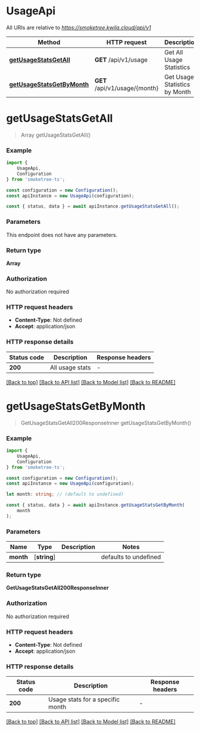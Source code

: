 # UsageApi

All URIs are relative to *https://smoketree.kwila.cloud/api/v1*

|Method | HTTP request | Description|
|------------- | ------------- | -------------|
|[**getUsageStatsGetAll**](#getusagestatsgetall) | **GET** /api/v1/usage | Get All Usage Statistics|
|[**getUsageStatsGetByMonth**](#getusagestatsgetbymonth) | **GET** /api/v1/usage/{month} | Get Usage Statistics by Month|

# **getUsageStatsGetAll**
> Array<GetUsageStatsGetAll200ResponseInner> getUsageStatsGetAll()


### Example

```typescript
import {
    UsageApi,
    Configuration
} from 'smoketree-ts';

const configuration = new Configuration();
const apiInstance = new UsageApi(configuration);

const { status, data } = await apiInstance.getUsageStatsGetAll();
```

### Parameters
This endpoint does not have any parameters.


### Return type

**Array<GetUsageStatsGetAll200ResponseInner>**

### Authorization

No authorization required

### HTTP request headers

 - **Content-Type**: Not defined
 - **Accept**: application/json


### HTTP response details
| Status code | Description | Response headers |
|-------------|-------------|------------------|
|**200** | All usage stats |  -  |

[[Back to top]](#) [[Back to API list]](../README.md#documentation-for-api-endpoints) [[Back to Model list]](../README.md#documentation-for-models) [[Back to README]](../README.md)

# **getUsageStatsGetByMonth**
> GetUsageStatsGetAll200ResponseInner getUsageStatsGetByMonth()


### Example

```typescript
import {
    UsageApi,
    Configuration
} from 'smoketree-ts';

const configuration = new Configuration();
const apiInstance = new UsageApi(configuration);

let month: string; // (default to undefined)

const { status, data } = await apiInstance.getUsageStatsGetByMonth(
    month
);
```

### Parameters

|Name | Type | Description  | Notes|
|------------- | ------------- | ------------- | -------------|
| **month** | [**string**] |  | defaults to undefined|


### Return type

**GetUsageStatsGetAll200ResponseInner**

### Authorization

No authorization required

### HTTP request headers

 - **Content-Type**: Not defined
 - **Accept**: application/json


### HTTP response details
| Status code | Description | Response headers |
|-------------|-------------|------------------|
|**200** | Usage stats for a specific month |  -  |

[[Back to top]](#) [[Back to API list]](../README.md#documentation-for-api-endpoints) [[Back to Model list]](../README.md#documentation-for-models) [[Back to README]](../README.md)


